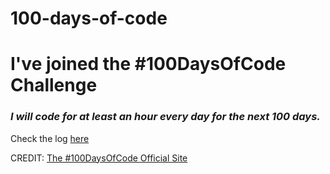 # 100-days-of-code

# I've joined the #100DaysOfCode Challenge
### *I will code for at least an hour every day for the next 100 days.*

Check the log [here](log.md)

CREDIT: [The #100DaysOfCode Official Site](http://100daysofcode.com/)